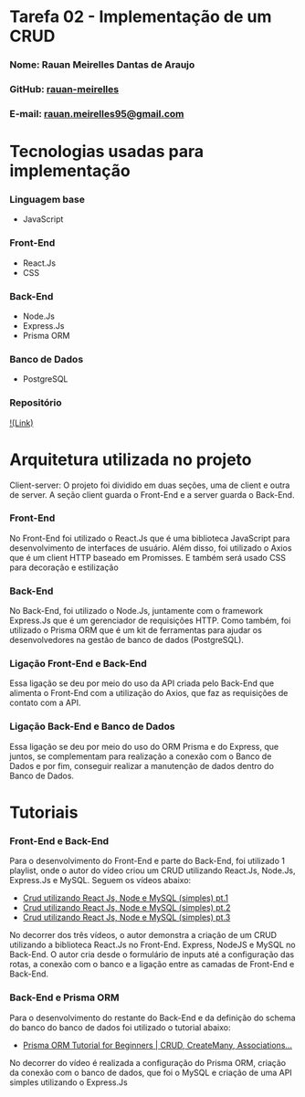 # Tarefa 02 - Implementação de um CRUD

### Nome: Rauan Meirelles Dantas de Araujo
### GitHub: [rauan-meirelles](https://github.com/rauan-meirelles)
### E-mail: rauan.meirelles95@gmail.com

# Tecnologias usadas para implementação

### Linguagem base
- JavaScript
### Front-End 
- React.Js
- CSS
### Back-End
- Node.Js
- Express.Js
- Prisma ORM 
### Banco de Dados 
- PostgreSQL
### Repositório
[!(Link)](https://github.com/rauan-meirelles/Crud_Tarefa-02-eng_software.git)

# Arquitetura utilizada no projeto 
Client-server:
O projeto foi dividido em duas seções, uma de client e outra de server. A seção client guarda o Front-End e a server guarda o Back-End.

### Front-End 
No Front-End foi utilizado o React.Js que é uma biblioteca JavaScript para desenvolvimento de interfaces de usuário. Além disso, foi utilizado o Axios que é um client HTTP baseado em Promisses. E também será usado CSS para decoração e estilização 

### Back-End 
No Back-End, foi utilizado o Node.Js, juntamente com o framework Express.Js que é um gerenciador de requisições HTTP. Como também, foi utilizado o Prisma ORM que é um kit de ferramentas para ajudar os desenvolvedores na gestão de banco de dados (PostgreSQL).

### Ligação Front-End e Back-End 
Essa ligação se deu por meio do uso da API criada pelo Back-End que alimenta o Front-End com a utilização do Axios, que faz as requisições de contato com a API.

### Ligação Back-End e Banco de Dados
Essa ligação se deu por meio do uso do ORM Prisma e do Express, que juntos, se complementam para realização a conexão com o Banco de Dados e por fim, conseguir realizar a manutenção de dados dentro do Banco de Dados. 

# Tutoriais 

### Front-End e Back-End 

Para o desenvolvimento do Front-End e parte do Back-End, foi utilizado 1 playlist, onde o autor do vídeo criou um CRUD utilizando React.Js, Node.Js, Express.Js e MySQL. Seguem os vídeos abaixo:

* [Crud utilizando React Js, Node e MySQL (simples) pt.1](https://youtu.be/e0He6sCiQT8)
* [Crud utilizando React Js, Node e MySQL (simples) pt.2](https://youtu.be/5_9rvyT9cg4)
* [Crud utilizando React Js, Node e MySQL (simples) pt.3](https://youtu.be/vzPsUWLprAw)

No decorrer dos três vídeos, o autor demonstra a criação de um CRUD utilizando a biblioteca React.Js no Front-End. Express, NodeJS e MySQL no Back-End. O autor cria desde o formulário de inputs até a configuração das rotas, a conexão com o banco e a ligação entre as camadas de Front-End e Back-End.

### Back-End e Prisma ORM

Para o desenvolvimento do restante do Back-End e da definição do schema do banco do banco de dados foi utilizado o tutorial abaixo:

* [Prisma ORM Tutorial for Beginners | CRUD, CreateMany, Associations...](https://www.youtube.com/watch?v=E37-33M6Ypk)

No decorrer do vídeo é realizada a configuração do Prisma ORM, criação da conexão com o banco de dados, que foi o MySQL e criação de uma API simples utilizando o Express.Js
